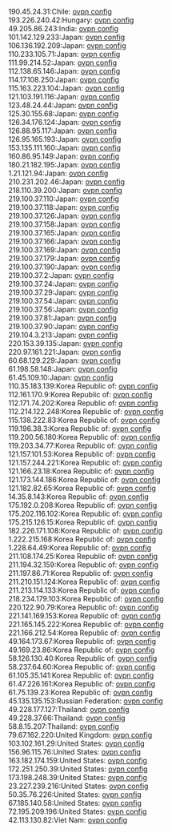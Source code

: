 190.45.24.31:Chile: [ovpn config](vpn/190_45_24_31.ovpn)  
193.226.240.42:Hungary: [ovpn config](vpn/193_226_240_42.ovpn)  
49.205.86.243:India: [ovpn config](vpn/49_205_86_243.ovpn)  
101.142.129.233:Japan: [ovpn config](vpn/101_142_129_233.ovpn)  
106.136.192.209:Japan: [ovpn config](vpn/106_136_192_209.ovpn)  
110.233.105.71:Japan: [ovpn config](vpn/110_233_105_71.ovpn)  
111.99.214.52:Japan: [ovpn config](vpn/111_99_214_52.ovpn)  
112.138.65.146:Japan: [ovpn config](vpn/112_138_65_146.ovpn)  
114.17.108.250:Japan: [ovpn config](vpn/114_17_108_250.ovpn)  
115.163.223.104:Japan: [ovpn config](vpn/115_163_223_104.ovpn)  
121.103.191.116:Japan: [ovpn config](vpn/121_103_191_116.ovpn)  
123.48.24.44:Japan: [ovpn config](vpn/123_48_24_44.ovpn)  
125.30.155.68:Japan: [ovpn config](vpn/125_30_155_68.ovpn)  
126.34.176.124:Japan: [ovpn config](vpn/126_34_176_124.ovpn)  
126.88.95.117:Japan: [ovpn config](vpn/126_88_95_117.ovpn)  
126.95.165.193:Japan: [ovpn config](vpn/126_95_165_193.ovpn)  
153.135.111.160:Japan: [ovpn config](vpn/153_135_111_160.ovpn)  
160.86.95.149:Japan: [ovpn config](vpn/160_86_95_149.ovpn)  
180.21.182.195:Japan: [ovpn config](vpn/180_21_182_195.ovpn)  
1.21.121.94:Japan: [ovpn config](vpn/1_21_121_94.ovpn)  
210.231.202.46:Japan: [ovpn config](vpn/210_231_202_46.ovpn)  
218.110.39.200:Japan: [ovpn config](vpn/218_110_39_200.ovpn)  
219.100.37.110:Japan: [ovpn config](vpn/219_100_37_110.ovpn)  
219.100.37.118:Japan: [ovpn config](vpn/219_100_37_118.ovpn)  
219.100.37.126:Japan: [ovpn config](vpn/219_100_37_126.ovpn)  
219.100.37.158:Japan: [ovpn config](vpn/219_100_37_158.ovpn)  
219.100.37.165:Japan: [ovpn config](vpn/219_100_37_165.ovpn)  
219.100.37.166:Japan: [ovpn config](vpn/219_100_37_166.ovpn)  
219.100.37.169:Japan: [ovpn config](vpn/219_100_37_169.ovpn)  
219.100.37.179:Japan: [ovpn config](vpn/219_100_37_179.ovpn)  
219.100.37.190:Japan: [ovpn config](vpn/219_100_37_190.ovpn)  
219.100.37.2:Japan: [ovpn config](vpn/219_100_37_2.ovpn)  
219.100.37.24:Japan: [ovpn config](vpn/219_100_37_24.ovpn)  
219.100.37.29:Japan: [ovpn config](vpn/219_100_37_29.ovpn)  
219.100.37.54:Japan: [ovpn config](vpn/219_100_37_54.ovpn)  
219.100.37.56:Japan: [ovpn config](vpn/219_100_37_56.ovpn)  
219.100.37.81:Japan: [ovpn config](vpn/219_100_37_81.ovpn)  
219.100.37.90:Japan: [ovpn config](vpn/219_100_37_90.ovpn)  
219.104.3.213:Japan: [ovpn config](vpn/219_104_3_213.ovpn)  
220.153.39.135:Japan: [ovpn config](vpn/220_153_39_135.ovpn)  
220.97.161.221:Japan: [ovpn config](vpn/220_97_161_221.ovpn)  
60.68.129.229:Japan: [ovpn config](vpn/60_68_129_229.ovpn)  
61.198.58.148:Japan: [ovpn config](vpn/61_198_58_148.ovpn)  
61.45.109.10:Japan: [ovpn config](vpn/61_45_109_10.ovpn)  
110.35.183.139:Korea Republic of: [ovpn config](vpn/110_35_183_139.ovpn)  
112.161.170.9:Korea Republic of: [ovpn config](vpn/112_161_170_9.ovpn)  
112.171.74.202:Korea Republic of: [ovpn config](vpn/112_171_74_202.ovpn)  
112.214.122.248:Korea Republic of: [ovpn config](vpn/112_214_122_248.ovpn)  
115.138.222.83:Korea Republic of: [ovpn config](vpn/115_138_222_83.ovpn)  
119.196.38.3:Korea Republic of: [ovpn config](vpn/119_196_38_3.ovpn)  
119.200.56.180:Korea Republic of: [ovpn config](vpn/119_200_56_180.ovpn)  
119.203.34.77:Korea Republic of: [ovpn config](vpn/119_203_34_77.ovpn)  
121.157.101.53:Korea Republic of: [ovpn config](vpn/121_157_101_53.ovpn)  
121.157.244.221:Korea Republic of: [ovpn config](vpn/121_157_244_221.ovpn)  
121.166.23.18:Korea Republic of: [ovpn config](vpn/121_166_23_18.ovpn)  
121.173.144.186:Korea Republic of: [ovpn config](vpn/121_173_144_186.ovpn)  
121.182.82.65:Korea Republic of: [ovpn config](vpn/121_182_82_65.ovpn)  
14.35.8.143:Korea Republic of: [ovpn config](vpn/14_35_8_143.ovpn)  
175.192.0.208:Korea Republic of: [ovpn config](vpn/175_192_0_208.ovpn)  
175.202.116.102:Korea Republic of: [ovpn config](vpn/175_202_116_102.ovpn)  
175.215.126.15:Korea Republic of: [ovpn config](vpn/175_215_126_15.ovpn)  
182.226.171.108:Korea Republic of: [ovpn config](vpn/182_226_171_108.ovpn)  
1.222.215.168:Korea Republic of: [ovpn config](vpn/1_222_215_168.ovpn)  
1.228.64.49:Korea Republic of: [ovpn config](vpn/1_228_64_49.ovpn)  
211.108.174.25:Korea Republic of: [ovpn config](vpn/211_108_174_25.ovpn)  
211.194.32.159:Korea Republic of: [ovpn config](vpn/211_194_32_159.ovpn)  
211.197.86.71:Korea Republic of: [ovpn config](vpn/211_197_86_71.ovpn)  
211.210.151.124:Korea Republic of: [ovpn config](vpn/211_210_151_124.ovpn)  
211.213.114.133:Korea Republic of: [ovpn config](vpn/211_213_114_133.ovpn)  
218.234.179.103:Korea Republic of: [ovpn config](vpn/218_234_179_103.ovpn)  
220.122.90.79:Korea Republic of: [ovpn config](vpn/220_122_90_79.ovpn)  
221.141.169.153:Korea Republic of: [ovpn config](vpn/221_141_169_153.ovpn)  
221.165.145.222:Korea Republic of: [ovpn config](vpn/221_165_145_222.ovpn)  
221.166.212.54:Korea Republic of: [ovpn config](vpn/221_166_212_54.ovpn)  
49.164.173.67:Korea Republic of: [ovpn config](vpn/49_164_173_67.ovpn)  
49.169.23.86:Korea Republic of: [ovpn config](vpn/49_169_23_86.ovpn)  
58.126.130.40:Korea Republic of: [ovpn config](vpn/58_126_130_40.ovpn)  
58.237.64.60:Korea Republic of: [ovpn config](vpn/58_237_64_60.ovpn)  
61.105.35.141:Korea Republic of: [ovpn config](vpn/61_105_35_141.ovpn)  
61.47.226.161:Korea Republic of: [ovpn config](vpn/61_47_226_161.ovpn)  
61.75.139.23:Korea Republic of: [ovpn config](vpn/61_75_139_23.ovpn)  
45.135.135.153:Russian Federation: [ovpn config](vpn/45_135_135_153.ovpn)  
49.228.177.127:Thailand: [ovpn config](vpn/49_228_177_127.ovpn)  
49.228.37.66:Thailand: [ovpn config](vpn/49_228_37_66.ovpn)  
58.8.15.207:Thailand: [ovpn config](vpn/58_8_15_207.ovpn)  
79.67.162.220:United Kingdom: [ovpn config](vpn/79_67_162_220.ovpn)  
103.102.161.29:United States: [ovpn config](vpn/103_102_161_29.ovpn)  
156.96.115.76:United States: [ovpn config](vpn/156_96_115_76.ovpn)  
163.182.174.159:United States: [ovpn config](vpn/163_182_174_159.ovpn)  
172.251.250.39:United States: [ovpn config](vpn/172_251_250_39.ovpn)  
173.198.248.39:United States: [ovpn config](vpn/173_198_248_39.ovpn)  
23.227.239.216:United States: [ovpn config](vpn/23_227_239_216.ovpn)  
50.35.76.226:United States: [ovpn config](vpn/50_35_76_226.ovpn)  
67.185.140.58:United States: [ovpn config](vpn/67_185_140_58.ovpn)  
72.195.209.196:United States: [ovpn config](vpn/72_195_209_196.ovpn)  
42.113.130.82:Viet Nam: [ovpn config](vpn/42_113_130_82.ovpn)  
